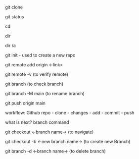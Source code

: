 git clone

git status

cd

dir

dir /a

<!-- Init Command -->

git init - used to create a new repo

git remote add origin <-link>

git remote -v (to verify remote)

git branch (to check branch)

git branch -M main (to rename branch)

git push origin main


workflow:
Github repo - clone - changes - add - commit - push

what is next?
branch command

git checkout <-branch name-> (to navigate)

git checkout -b <-new branch name-> (to create new Branch)

git branch -d <-branch name-> (to delete branch)

